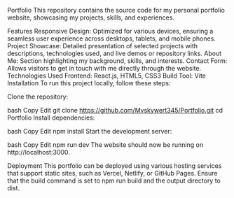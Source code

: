 Portfolio
This repository contains the source code for my personal portfolio website, showcasing my projects, skills, and experiences.

Features
Responsive Design: Optimized for various devices, ensuring a seamless user experience across desktops, tablets, and mobile phones.
Project Showcase: Detailed presentation of selected projects with descriptions, technologies used, and live demos or repository links.
About Me: Section highlighting my background, skills, and interests.
Contact Form: Allows visitors to get in touch with me directly through the website.
Technologies Used
Frontend: React.js, HTML5, CSS3
Build Tool: Vite
Installation
To run this project locally, follow these steps:

Clone the repository:

bash
Copy
Edit
git clone https://github.com/Mvskywert345/Portfolio.git
cd Portfolio
Install dependencies:

bash
Copy
Edit
npm install
Start the development server:

bash
Copy
Edit
npm run dev
The website should now be running on http://localhost:3000.

Deployment
This portfolio can be deployed using various hosting services that support static sites, such as Vercel, Netlify, or GitHub Pages. Ensure that the build command is set to npm run build and the output directory to dist.
